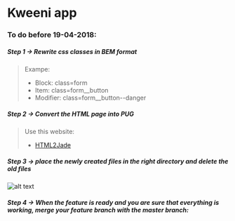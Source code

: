 # Kweeni app 

### To do before 19-04-2018:

##### Step 1 -> Rewrite css classes in BEM format 
>Exampe: 
> - Block: class=form 
> - Item: class=form__button 
> - Modifier: class=form__button--danger

##### Step 2 -> Convert the HTML page into PUG

>Use this website:
> - [HTML2Jade](http://html2jade.org/)

##### Step 3 -> place the newly created files in the right directory and delete the old files

![alt text](https://i.imgur.com/RSWEEdd.png "Fetch origin and Pull")

##### Step 4 -> When the feature is ready and you are sure that everything is working, merge your feature branch with the master branch: